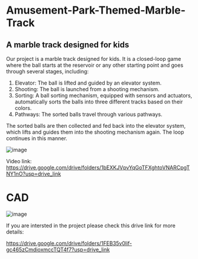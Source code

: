# Amusement-Park-Themed-Marble-Track
## A marble track designed for kids

Our project is a marble track designed for kids. It is a closed-loop game where the ball starts at the reservoir or any other starting point and goes through several stages, including:


1. Elevator: The ball is lifted and guided by an elevator system.
2. Shooting: The ball is launched from a shooting mechanism.
3. Sorting: A ball sorting mechanism, equipped with sensors and actuators, automatically sorts the balls into three different tracks based on their colors.
4. Pathways: The sorted balls travel through various pathways.


The sorted balls are then collected and fed back into the elevator system, which lifts and guides them into the shooting mechanism again. The loop continues in this manner.

![image](https://github.com/MostafaELFEEL/Amusement-Park-Themed-Marble-Track/assets/106331831/3bb1a78d-a1b0-4cb3-96f3-2bee5c178700)


Video link: https://drive.google.com/drive/folders/1bEXKJVpvYqGoTFXghtoVNARCpgTNY1nO?usp=drive_link

# CAD

![image](https://github.com/MostafaELFEEL/Amusement-Park-Themed-Marble-Track/assets/106331831/c7a2d7c7-33b1-4c02-86b2-e916323b0b95)

If you are intersted in the project please check this drive link for more details:

https://drive.google.com/drive/folders/1FEB35v0lif-gc465zCmdioxmccTQT4f7?usp=drive_link
